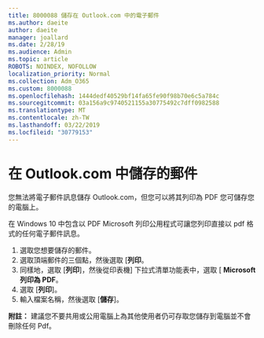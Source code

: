 ```yaml
---
title: 8000088 儲存在 Outlook.com 中的電子郵件
ms.author: daeite
author: daeite
manager: joallard
ms.date: 2/28/19
ms.audience: Admin
ms.topic: article
ROBOTS: NOINDEX, NOFOLLOW
localization_priority: Normal
ms.collection: Adm_O365
ms.custom: 8000088
ms.openlocfilehash: 1444dedf40529bf14fa65fe90f98b70e6c5a784c
ms.sourcegitcommit: 03a156a9c9740521155a30775492c7dff0982588
ms.translationtype: MT
ms.contentlocale: zh-TW
ms.lasthandoff: 03/22/2019
ms.locfileid: "30779153"
---
```

# <a name="saving-messages-in-outlookcom"></a>在 Outlook.com 中儲存的郵件

您無法將電子郵件訊息儲存 Outlook.com，但您可以將其列印為 PDF 您可儲存您的電腦上。

在 Windows 10 中包含以 PDF Microsoft 列印公用程式可讓您列印直接以 pdf 格式的任何電子郵件訊息。

1. 選取您想要儲存的郵件。
2. 選取頂端郵件的三個點，然後選取 [**列印**。
3. 同樣地，選取 [**列印**]，然後從印表機] 下拉式清單功能表中，選取 [ **Microsoft 列印為 PDF**。
4. 選取 [**列印**]。
5. 輸入檔案名稱，然後選取 [**儲存**]。

**附註：** 建議您不要共用或公用電腦上為其他使用者仍可存取您儲存到電腦並不會刪除任何 Pdf。